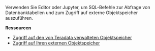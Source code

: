 Verwenden Sie Editor oder Jupyter, um SQL-Befehle zur Abfrage von Datenbanktabellen und zum Zugriff auf externe Objektspeicher auszuführen.

**Ressourcen**

-   [Zugriff auf den von Teradata verwalteten Objektspeicher](https://docs.teradata.com/search/all?query=Accessing+the+Teradata-Managed+Object+Store&content-lang=en-US)
-   [Zugriff auf Ihren externen Objektspeicher](https://docs.teradata.com/search/all?query=Access+Your+External+Object+Store&content-lang=en-US)
